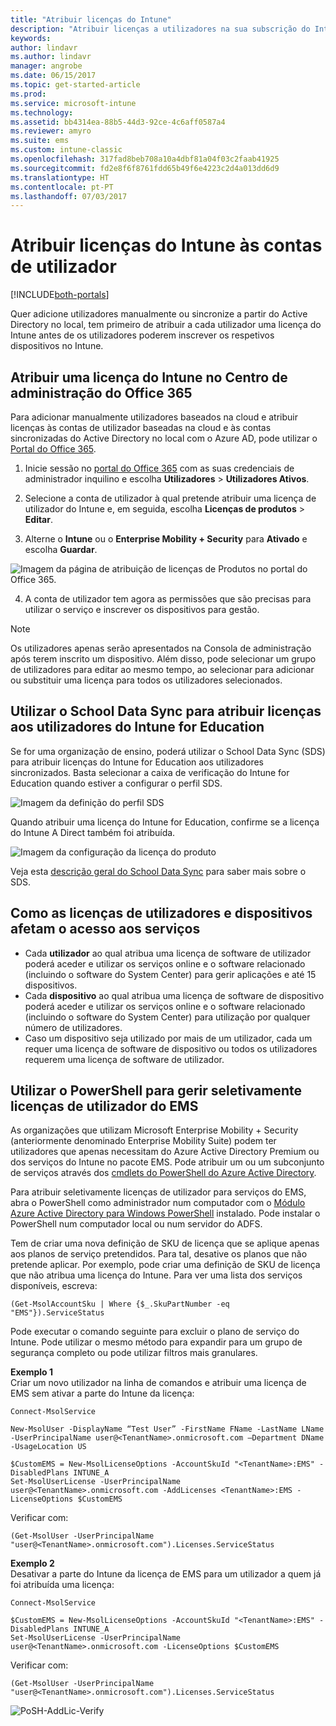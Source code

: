 ```yaml
---
title: "Atribuir licenças do Intune"
description: "Atribuir licenças a utilizadores na sua subscrição do Intune"
keywords: 
author: lindavr
ms.author: lindavr
manager: angrobe
ms.date: 06/15/2017
ms.topic: get-started-article
ms.prod: 
ms.service: microsoft-intune
ms.technology: 
ms.assetid: bb4314ea-88b5-44d3-92ce-4c6aff0587a4
ms.reviewer: amyro
ms.suite: ems
ms.custom: intune-classic
ms.openlocfilehash: 317fad8beb708a10a4dbf81a04f03c2faab41925
ms.sourcegitcommit: fd2e8f6f8761fdd65b49f6e4223c2d4a013dd6d9
ms.translationtype: HT
ms.contentlocale: pt-PT
ms.lasthandoff: 07/03/2017
---
```

# <a name="assign-intune-licenses-to-your-user-accounts"></a>Atribuir licenças do Intune às contas de utilizador

[!INCLUDE[both-portals](./includes/note-for-both-portals.md)]

Quer adicione utilizadores manualmente ou sincronize a partir do Active Directory no local, tem primeiro de atribuir a cada utilizador uma licença do Intune antes de os utilizadores poderem inscrever os respetivos dispositivos no Intune.

## <a name="assign-an-intune-license-in-the-office-365-admin-center"></a>Atribuir uma licença do Intune no Centro de administração do Office 365

Para adicionar manualmente utilizadores baseados na cloud e atribuir licenças às contas de utilizador baseadas na cloud e às contas sincronizadas do Active Directory no local com o Azure AD, pode utilizar o [Portal do Office 365](http://go.microsoft.com/fwlink/p/?LinkId=698854).

1.  Inicie sessão no [portal do Office 365](http://go.microsoft.com/fwlink/p/?LinkId=698854) com as suas credenciais de administrador inquilino e escolha **Utilizadores** > **Utilizadores Ativos**.

2.  Selecione a conta de utilizador à qual pretende atribuir uma licença de utilizador do Intune e, em seguida, escolha **Licenças de produtos** > **Editar**.

3.  Alterne o **Intune** ou o **Enterprise Mobility + Security** para **Ativado** e escolha **Guardar**.

  ![Imagem da página de atribuição de licenças de Produtos no portal do Office 365.](./media/office-assign-license.png)

4. A conta de utilizador tem agora as permissões que são precisas para utilizar o serviço e inscrever os dispositivos para gestão.

> [!NOTE]
> Os utilizadores apenas serão apresentados na Consola de administração após terem inscrito um dispositivo. Além disso, pode selecionar um grupo de utilizadores para editar ao mesmo tempo, ao selecionar para adicionar ou substituir uma licença para todos os utilizadores selecionados.

## <a name="use-school-data-sync-to-assign-licenses-to-users-in-intune-for-education"></a>Utilizar o School Data Sync para atribuir licenças aos utilizadores do Intune for Education
Se for uma organização de ensino, poderá utilizar o School Data Sync (SDS) para atribuir licenças do Intune for Education aos utilizadores sincronizados. Basta selecionar a caixa de verificação do Intune for Education quando estiver a configurar o perfil SDS.  

![Imagem da definição do perfil SDS](./media/i4e-sds-profile-setup-setting.png)

Quando atribuir uma licença do Intune for Education, confirme se a licença do Intune A Direct também foi atribuída.

![Imagem da configuração da licença do produto](./media/i4e-set-licenses.png)

Veja esta [descrição geral do School Data Sync](https://support.office.com/article/Overview-of-School-Data-Sync-and-Classroom-f3d1147b-4ade-4905-8518-508e729f2e91?ui=en-US&rs=en-US&ad=US) para saber mais sobre o SDS.

## <a name="how-user-and-device-licenses-affect-access-to-services"></a>Como as licenças de utilizadores e dispositivos afetam o acesso aos serviços
* Cada **utilizador** ao qual atribua uma licença de software de utilizador poderá aceder e utilizar os serviços online e o software relacionado (incluindo o software do System Center) para gerir aplicações e até 15 dispositivos.
* Cada **dispositivo** ao qual atribua uma licença de software de dispositivo poderá aceder e utilizar os serviços online e o software relacionado (incluindo o software do System Center) para utilização por qualquer número de utilizadores.
* Caso um dispositivo seja utilizado por mais de um utilizador, cada um requer uma licença de software de dispositivo ou todos os utilizadores requerem uma licença de software de utilizador.

## <a name="use-powershell-to-selectively-manage-ems-user-licenses"></a>Utilizar o PowerShell para gerir seletivamente licenças de utilizador do EMS
As organizações que utilizam Microsoft Enterprise Mobility + Security (anteriormente denominado Enterprise Mobility Suite) podem ter utilizadores que apenas necessitam do Azure Active Directory Premium ou dos serviços do Intune no pacote EMS. Pode atribuir um ou um subconjunto de serviços através dos [cmdlets do PowerShell do Azure Active Directory](https://msdn.microsoft.com/library/jj151815.aspx).

Para atribuir seletivamente licenças de utilizador para serviços do EMS, abra o PowerShell como administrador num computador com o [Módulo Azure Active Directory para Windows PowerShell](https://msdn.microsoft.com/library/jj151815.aspx#bkmk_installmodule) instalado. Pode instalar o PowerShell num computador local ou num servidor do ADFS.

Tem de criar uma nova definição de SKU de licença que se aplique apenas aos planos de serviço pretendidos. Para tal, desative os planos que não pretende aplicar. Por exemplo, pode criar uma definição de SKU de licença que não atribua uma licença do Intune. Para ver uma lista dos serviços disponíveis, escreva:

    (Get-MsolAccountSku | Where {$_.SkuPartNumber -eq "EMS"}).ServiceStatus

Pode executar o comando seguinte para excluir o plano de serviço do Intune. Pode utilizar o mesmo método para expandir para um grupo de segurança completo ou pode utilizar filtros mais granulares.

**Exemplo 1**<br>
Criar um novo utilizador na linha de comandos e atribuir uma licença de EMS sem ativar a parte do Intune da licença:

    Connect-MsolService

    New-MsolUser -DisplayName “Test User” -FirstName FName -LastName LName -UserPrincipalName user@<TenantName>.onmicrosoft.com –Department DName -UsageLocation US

    $CustomEMS = New-MsolLicenseOptions -AccountSkuId "<TenantName>:EMS" -DisabledPlans INTUNE_A
    Set-MsolUserLicense -UserPrincipalName user@<TenantName>.onmicrosoft.com -AddLicenses <TenantName>:EMS -LicenseOptions $CustomEMS


Verificar com:

    (Get-MsolUser -UserPrincipalName "user@<TenantName>.onmicrosoft.com").Licenses.ServiceStatus

**Exemplo 2**<br>
Desativar a parte do Intune da licença de EMS para um utilizador a quem já foi atribuída uma licença:

    Connect-MsolService

    $CustomEMS = New-MsolLicenseOptions -AccountSkuId "<TenantName>:EMS" -DisabledPlans INTUNE_A
    Set-MsolUserLicense -UserPrincipalName user@<TenantName>.onmicrosoft.com -LicenseOptions $CustomEMS

Verificar com:

    (Get-MsolUser -UserPrincipalName "user@<TenantName>.onmicrosoft.com").Licenses.ServiceStatus

![PoSH-AddLic-Verify](./media/posh-addlic-verify.png)
